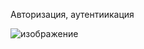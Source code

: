 Авторизация, аутентиикация

![изображение](https://github.com/user-attachments/assets/5d655657-fa1e-424c-ac88-c1ebe40f65f8)
